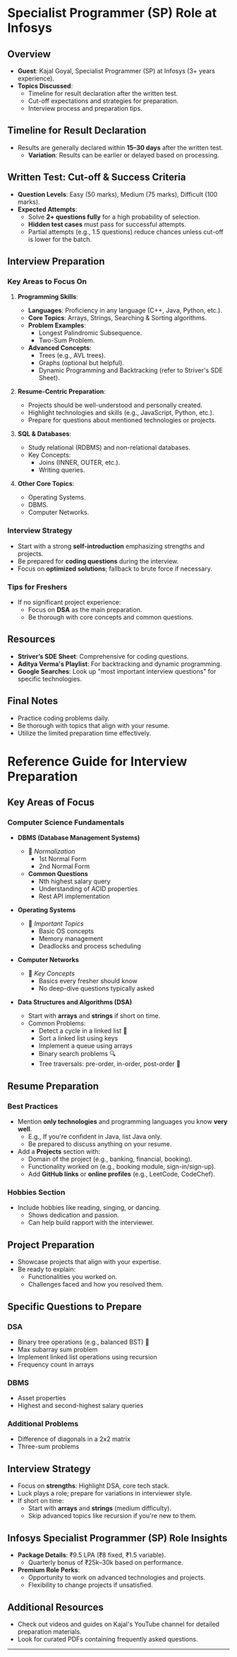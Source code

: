 # Specialist Programmer (SP) Role at Infosys

## Overview
- **Guest**: Kajal Goyal, Specialist Programmer (SP) at Infosys (3+ years experience).
- **Topics Discussed**:
  - Timeline for result declaration after the written test.
  - Cut-off expectations and strategies for preparation.
  - Interview process and preparation tips.

## Timeline for Result Declaration
- Results are generally declared within **15–30 days** after the written test.  
  - **Variation**: Results can be earlier or delayed based on processing.

## Written Test: Cut-off & Success Criteria
- **Question Levels**: Easy (50 marks), Medium (75 marks), Difficult (100 marks).
- **Expected Attempts**:
  - Solve **2+ questions fully** for a high probability of selection.
  - **Hidden test cases** must pass for successful attempts.
  - Partial attempts (e.g., 1.5 questions) reduce chances unless cut-off is lower for the batch.

## Interview Preparation
### Key Areas to Focus On
1. **Programming Skills**:
   - **Languages**: Proficiency in any language (C++, Java, Python, etc.).
   - **Core Topics**: Arrays, Strings, Searching & Sorting algorithms.
   - **Problem Examples**:
     - Longest Palindromic Subsequence.
     - Two-Sum Problem.
   - **Advanced Concepts**:
     - Trees (e.g., AVL trees).
     - Graphs (optional but helpful).
     - Dynamic Programming and Backtracking (refer to Striver's SDE Sheet).

2. **Resume-Centric Preparation**:
   - Projects should be well-understood and personally created.
   - Highlight technologies and skills (e.g., JavaScript, Python, etc.).
   - Prepare for questions about mentioned technologies or projects.

3. **SQL & Databases**:
   - Study relational (RDBMS) and non-relational databases.
   - Key Concepts:
     - Joins (INNER, OUTER, etc.).
     - Writing queries.

4. **Other Core Topics**:
   - Operating Systems.
   - DBMS.
   - Computer Networks.

### Interview Strategy
- Start with a strong **self-introduction** emphasizing strengths and projects.
- Be prepared for **coding questions** during the interview.
- Focus on **optimized solutions**; fallback to brute force if necessary.

### Tips for Freshers
- If no significant project experience:
  - Focus on **DSA** as the main preparation.
  - Be thorough with core concepts and common questions.

## Resources
- **Striver’s SDE Sheet**: Comprehensive for coding questions.
- **Aditya Verma's Playlist**: For backtracking and dynamic programming.
- **Google Searches**: Look up "most important interview questions" for specific technologies.

## Final Notes
- Practice coding problems daily.
- Be thorough with topics that align with your resume.
- Utilize the limited preparation time effectively.

# Reference Guide for Interview Preparation  

## Key Areas of Focus  
### Computer Science Fundamentals  
- **DBMS (Database Management Systems)**  
  - 🔑 *Normalization*  
    - 1st Normal Form  
    - 2nd Normal Form  
  - **Common Questions**  
    - Nth highest salary query  
    - Understanding of ACID properties  
    - Rest API implementation  

- **Operating Systems**  
  - 🔑 *Important Topics*  
    - Basic OS concepts  
    - Memory management  
    - Deadlocks and process scheduling  

- **Computer Networks**  
  - 🔑 *Key Concepts*  
    - Basics every fresher should know  
    - No deep-dive questions typically asked  

- **Data Structures and Algorithms (DSA)**  
  - Start with **arrays** and **strings** if short on time.  
  - Common Problems:  
    - Detect a cycle in a linked list 🔄  
    - Sort a linked list using keys  
    - Implement a queue using arrays  
    - Binary search problems 🔍  
    - Tree traversals: pre-order, in-order, post-order 🌲  

## Resume Preparation  
### Best Practices  
- Mention **only technologies** and programming languages you know **very well**.  
  - E.g., If you're confident in Java, list Java only.  
  - Be prepared to discuss anything on your resume.  
- Add a **Projects** section with:  
  - Domain of the project (e.g., banking, financial, booking).  
  - Functionality worked on (e.g., booking module, sign-in/sign-up).  
  - Add **GitHub links** or **online profiles** (e.g., LeetCode, CodeChef).  

### Hobbies Section  
- Include hobbies like reading, singing, or dancing.  
  - Shows dedication and passion.  
  - Can help build rapport with the interviewer.  

## Project Preparation  
- Showcase projects that align with your expertise.  
- Be ready to explain:  
  - Functionalities you worked on.  
  - Challenges faced and how you resolved them.  

## Specific Questions to Prepare  
### DSA  
- Binary tree operations (e.g., balanced BST) 🌳  
- Max subarray sum problem  
- Implement linked list operations using recursion  
- Frequency count in arrays  

### DBMS  
- Asset properties  
- Highest and second-highest salary queries  

### Additional Problems  
- Difference of diagonals in a 2x2 matrix  
- Three-sum problems  

## Interview Strategy  
- Focus on **strengths**: Highlight DSA, core tech stack.  
- Luck plays a role; prepare for variations in interviewer style.  
- If short on time:  
  - Start with **arrays** and **strings** (medium difficulty).  
  - Skip advanced topics like recursion if you're new to them.  

## Infosys Specialist Programmer (SP) Role Insights  
- **Package Details**: ₹9.5 LPA (₹8 fixed, ₹1.5 variable).  
  - Quarterly bonus of ₹25k–30k based on performance.  
- **Premium Role Perks**:  
  - Opportunity to work on advanced technologies and projects.  
  - Flexibility to change projects if unsatisfied.  

## Additional Resources  
- Check out videos and guides on Kajal's YouTube channel for detailed preparation materials.  
- Look for curated PDFs containing frequently asked questions.  

---  

